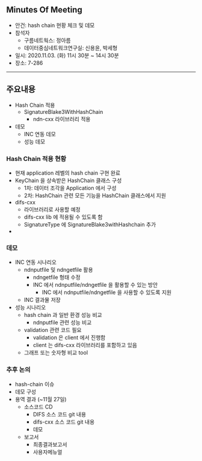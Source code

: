 ## Minutes Of Meeting
- 안건: hash chain 현황 체크 및 데모
- 참석자
  - 구름네트웍스: 정아름
  - 데이터중심네트워크연구실: 신용윤, 박세형
- 일시: 2020.11.03. (화) 11시 30분 ~ 14시 30분
- 장소: 7-286

---

## 주요내용
- Hash Chain 적용
  - SignatureBlake3WithHashChain
    - ndn-cxx 라이브러리 적용
- 데모
  - INC 연동 데모
  - 성능 데모

### Hash Chain 적용 현황
- 현재 application 레벨의 hash chain 구현 완료
- KeyChain 을 상속받은 HashChain 클래스 구성
  - 1차: 데이터 조각을 Application 에서 구성
  - 2차: HashChain 관련 모든 기능을 HashChain 클래스에서 지원
- difs-cxx
  - 라이브러리로 사용할 예정
  - difs-cxx lib 에 적용될 수 있도록 함
  - SignatureType 에 SignatureBlake3withHashchain 추가
- 

### 데모
- INC 연동 시나리오
  - ndnputfile 및 ndngetfile 활용
    - ndngetfile <common prefix> <ndn-name> 형태 수정
    - INC 에서 ndnputfile/ndngetfile 을 활용할 수 있는 방안
      - INC 에서 ndnputfile/ndngetfile 을 사용할 수 있도록 지원
  - INC 결과물 저장
- 성능 시나리오
  - hash chain 과 일반 환경 성능 비교
    - ndnputfile 관련 성능 비교
  - validation 관련 코드 필요
    - validation 은 client 에서 진행함
    - client 는 difs-cxx 라이브러리를 포함하고 있음
  - 그래프 또는 숫자형 비교 tool

### 추후 논의
- hash-chain 이슈
- 데모 구성
- 용역 결과 (~11월 27일)
  - 소스코드 CD
    - DIFS 소스 코드 git 내용
    - difs-cxx 소스 코드 git 내용
    - 데모
  - 보고서
    - 최종결과보고서
    - 사용자메뉴얼
